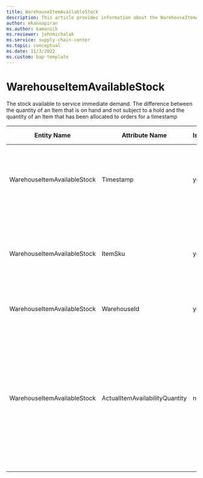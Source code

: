 ```yaml
---
title: WarehouseItemAvailableStock
description: This article provides information about the WarehouseItemAvailableStock entity.
author: mkannapiran
ms.author: kamanick
ms.reviewer: johnmichalak
ms.service: supply-chain-center
ms.topic: conceptual
ms.date: 11/3/2022
ms.custom: bap-template
---
```


# WarehouseItemAvailableStock

The stock available to service immediate demand. The difference between the quantity of an Item that is on hand and not subject to a hold and the quantity of an Item that has been allocated to orders for a timestamp

| **Entity Name** | **Attribute Name** | **IsPrimaryKey** | **Data Type** | **Data Length** | **Description** |
| --- | --- | --- | --- | --- | --- |
| WarehouseItemAvailableStock | Timestamp | yes | timestamp | 14 | The timestamp that the associated information is reported, recorded or effective as-of. |
| WarehouseItemAvailableStock | ItemSku | yes | string | 20 | The Stock Keeping Unit identifier, which is typically used for inventory-related activities. |
| WarehouseItemAvailableStock | WarehouseId | yes | string | 36 | The unique identifier of a Warehouse. |
| WarehouseItemAvailableStock | ActualItemAvailabilityQuantity | no | decimal | 9 | The quantity of available items, the quantity of an Item that is on hand and not subject to a hold and the quantity of an Item that has been allocated to orders for some period of time.. |
